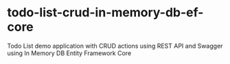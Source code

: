 # todo-list-crud-in-memory-db-ef-core
Todo List demo application with CRUD actions using REST API and Swagger using In Memory DB Entity Framework Core
